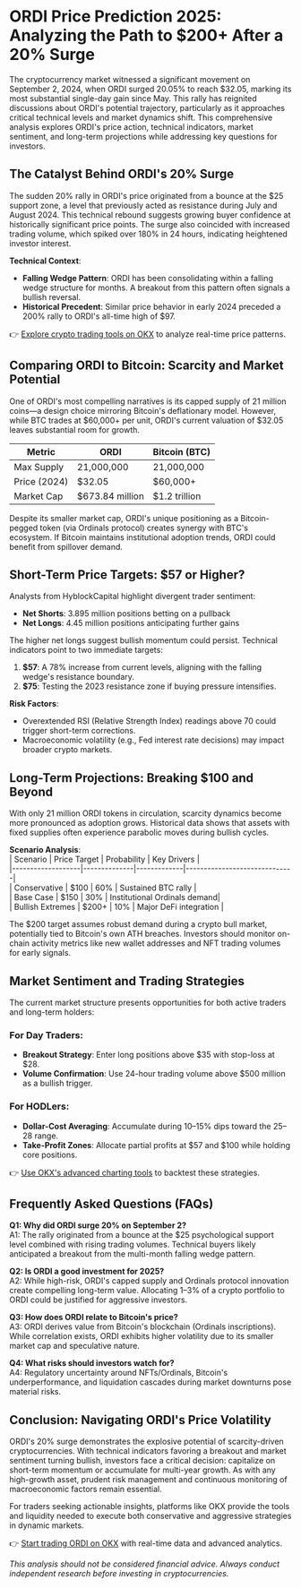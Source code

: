 # ORDI Price Prediction 2025: Analyzing the Path to $200+ After a 20% Surge  

The cryptocurrency market witnessed a significant movement on September 2, 2024, when ORDI surged 20.05% to reach $32.05, marking its most substantial single-day gain since May. This rally has reignited discussions about ORDI's potential trajectory, particularly as it approaches critical technical levels and market dynamics shift. This comprehensive analysis explores ORDI's price action, technical indicators, market sentiment, and long-term projections while addressing key questions for investors.  

## The Catalyst Behind ORDI's 20% Surge  

The sudden 20% rally in ORDI's price originated from a bounce at the $25 support zone, a level that previously acted as resistance during July and August 2024. This technical rebound suggests growing buyer confidence at historically significant price points. The surge also coincided with increased trading volume, which spiked over 180% in 24 hours, indicating heightened investor interest.  

**Technical Context**:  
- **Falling Wedge Pattern**: ORDI has been consolidating within a falling wedge structure for months. A breakout from this pattern often signals a bullish reversal.  
- **Historical Precedent**: Similar price behavior in early 2024 preceded a 200% rally to ORDI's all-time high of $97.  

👉 [Explore crypto trading tools on OKX](https://bit.ly/okx-bonus) to analyze real-time price patterns.  

## Comparing ORDI to Bitcoin: Scarcity and Market Potential  

One of ORDI's most compelling narratives is its capped supply of 21 million coins—a design choice mirroring Bitcoin's deflationary model. However, while BTC trades at $60,000+ per unit, ORDI's current valuation of $32.05 leaves substantial room for growth.  

| Metric          | ORDI              | Bitcoin (BTC)    |  
|-----------------|-------------------|------------------|  
| Max Supply      | 21,000,000        | 21,000,000       |  
| Price (2024)    | $32.05            | $60,000+         |  
| Market Cap      | $673.84 million   | $1.2 trillion    |  

Despite its smaller market cap, ORDI's unique positioning as a Bitcoin-pegged token (via Ordinals protocol) creates synergy with BTC's ecosystem. If Bitcoin maintains institutional adoption trends, ORDI could benefit from spillover demand.  

## Short-Term Price Targets: $57 or Higher?  

Analysts from HyblockCapital highlight divergent trader sentiment:  
- **Net Shorts**: 3.895 million positions betting on a pullback  
- **Net Longs**: 4.45 million positions anticipating further gains  

The higher net longs suggest bullish momentum could persist. Technical indicators point to two immediate targets:  
1. **$57**: A 78% increase from current levels, aligning with the falling wedge's resistance boundary.  
2. **$75**: Testing the 2023 resistance zone if buying pressure intensifies.  

**Risk Factors**:  
- Overextended RSI (Relative Strength Index) readings above 70 could trigger short-term corrections.  
- Macroeconomic volatility (e.g., Fed interest rate decisions) may impact broader crypto markets.  

## Long-Term Projections: Breaking $100 and Beyond  

With only 21 million ORDI tokens in circulation, scarcity dynamics become more pronounced as adoption grows. Historical data shows that assets with fixed supplies often experience parabolic moves during bullish cycles.  

**Scenario Analysis**:  
| Scenario          | Price Target | Probability | Key Drivers                  |  
|-------------------|--------------|-------------|------------------------------|  
| Conservative      | $100         | 60%         | Sustained BTC rally          |  
| Base Case         | $150         | 30%         | Institutional Ordinals demand|  
| Bullish Extremes  | $200+        | 10%         | Major DeFi integration       |  

The $200 target assumes robust demand during a crypto bull market, potentially tied to Bitcoin's own ATH breaches. Investors should monitor on-chain activity metrics like new wallet addresses and NFT trading volumes for early signals.  

## Market Sentiment and Trading Strategies  

The current market structure presents opportunities for both active traders and long-term holders:  

### For Day Traders:  
- **Breakout Strategy**: Enter long positions above $35 with stop-loss at $28.  
- **Volume Confirmation**: Use 24-hour trading volume above $500 million as a bullish trigger.  

### For HODLers:  
- **Dollar-Cost Averaging**: Accumulate during 10–15% dips toward the $25–$28 range.  
- **Take-Profit Zones**: Allocate partial profits at $57 and $100 while holding core positions.  

👉 [Use OKX's advanced charting tools](https://bit.ly/okx-bonus) to backtest these strategies.  

## Frequently Asked Questions (FAQs)  

**Q1: Why did ORDI surge 20% on September 2?**  
A1: The rally originated from a bounce at the $25 psychological support level combined with rising trading volumes. Technical buyers likely anticipated a breakout from the multi-month falling wedge pattern.  

**Q2: Is ORDI a good investment for 2025?**  
A2: While high-risk, ORDI's capped supply and Ordinals protocol innovation create compelling long-term value. Allocating 1–3% of a crypto portfolio to ORDI could be justified for aggressive investors.  

**Q3: How does ORDI relate to Bitcoin's price?**  
A3: ORDI derives value from Bitcoin's blockchain (Ordinals inscriptions). While correlation exists, ORDI exhibits higher volatility due to its smaller market cap and speculative nature.  

**Q4: What risks should investors watch for?**  
A4: Regulatory uncertainty around NFTs/Ordinals, Bitcoin's underperformance, and liquidation cascades during market downturns pose material risks.  

## Conclusion: Navigating ORDI's Price Volatility  

ORDI's 20% surge demonstrates the explosive potential of scarcity-driven cryptocurrencies. With technical indicators favoring a breakout and market sentiment turning bullish, investors face a critical decision: capitalize on short-term momentum or accumulate for multi-year growth. As with any high-growth asset, prudent risk management and continuous monitoring of macroeconomic factors remain essential.  

For traders seeking actionable insights, platforms like OKX provide the tools and liquidity needed to execute both conservative and aggressive strategies in dynamic markets.  

👉 [Start trading ORDI on OKX](https://bit.ly/okx-bonus) with real-time data and advanced analytics.  

*This analysis should not be considered financial advice. Always conduct independent research before investing in cryptocurrencies.*